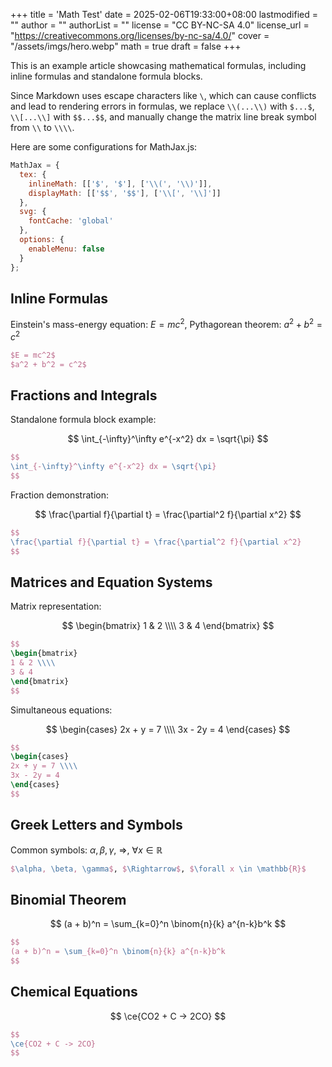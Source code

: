 +++
title = 'Math Test'
date = 2025-02-06T19:33:00+08:00
lastmodified = ""
author = ""
authorList = ""
license = "CC BY-NC-SA 4.0"
license_url = "https://creativecommons.org/licenses/by-nc-sa/4.0/"
cover = "/assets/imgs/hero.webp"
math = true
draft = false
+++

This is an example article showcasing mathematical formulas, including inline formulas and standalone formula blocks.

Since Markdown uses escape characters like ```\```, which can cause conflicts and lead to rendering errors in formulas, we replace ```\\(...\\)``` with ```$...$```, ```\\[...\\]``` with ```$$...$$```, and manually change the matrix line break symbol from ```\\``` to ```\\\\```.

Here are some configurations for MathJax.js:

```javascript
MathJax = {
  tex: {
    inlineMath: [['$', '$'], ['\\(', '\\)']],
    displayMath: [['$$', '$$'], ['\\[', '\\]']]
  },
  svg: {
    fontCache: 'global'
  },
  options: {
    enableMenu: false
  }
};
```

## Inline Formulas

Einstein's mass-energy equation: $E = mc^2$, Pythagorean theorem: $a^2 + b^2 = c^2$

```latex
$E = mc^2$
$a^2 + b^2 = c^2$
```

## Fractions and Integrals

Standalone formula block example:

$$
\int_{-\infty}^\infty e^{-x^2} dx = \sqrt{\pi}
$$

```latex
$$
\int_{-\infty}^\infty e^{-x^2} dx = \sqrt{\pi}
$$
```

Fraction demonstration:

$$
\frac{\partial f}{\partial t} = \frac{\partial^2 f}{\partial x^2}
$$

```latex
$$
\frac{\partial f}{\partial t} = \frac{\partial^2 f}{\partial x^2}
$$
```

## Matrices and Equation Systems

Matrix representation:

$$
\begin{bmatrix}
1 & 2 \\\\
3 & 4
\end{bmatrix}
$$

```latex
$$
\begin{bmatrix}
1 & 2 \\\\
3 & 4
\end{bmatrix}
$$
```

Simultaneous equations:

$$
\begin{cases}
2x + y = 7 \\\\
3x - 2y = 4
\end{cases}
$$

```latex
$$
\begin{cases}
2x + y = 7 \\\\
3x - 2y = 4
\end{cases}
$$
```

## Greek Letters and Symbols

Common symbols: $\alpha, \beta, \gamma$, $\Rightarrow$, $\forall x \in \mathbb{R}$

```latex
$\alpha, \beta, \gamma$, $\Rightarrow$, $\forall x \in \mathbb{R}$
```

## Binomial Theorem

$$
(a + b)^n = \sum_{k=0}^n \binom{n}{k} a^{n-k}b^k
$$

```latex
$$
(a + b)^n = \sum_{k=0}^n \binom{n}{k} a^{n-k}b^k
$$
```

## Chemical Equations

$$
\ce{CO2 + C -> 2CO}
$$

```latex
$$
\ce{CO2 + C -> 2CO}
$$
```
